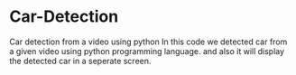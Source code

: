 # Car-Detection
Car detection from a video using python
In this code we detected car from a given video using python programming language.
and also it will display the detected car in a seperate screen.

